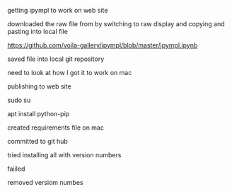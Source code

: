 getting ipympl to work on web site

downloaded the raw file from by switching to raw display and copying and pasting into local file

https://github.com/voila-gallery/ipympl/blob/master/ipympl.ipynb

saved file into local git repository

need to look at how I got it to work on mac

publishing to web site

sudo su

apt install python-pip

created requirements file on mac

committed to git hub

tried installing all with version numbers

faiiled

removed versiom numbes

